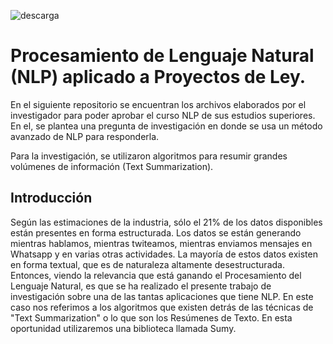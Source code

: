 ![descarga](https://user-images.githubusercontent.com/71105387/164116015-9cbf4d5d-3485-4c85-8d14-c9d9d2b12652.png)

# Procesamiento de Lenguaje Natural (NLP) aplicado a Proyectos de Ley.

En el siguiente repositorio se encuentran los archivos elaborados por el investigador para poder aprobar el curso NLP de sus estudios superiores. 
En el, se plantea una pregunta de investigación en donde se usa un método avanzado de NLP para responderla. 

Para la investigación, se utilizaron algoritmos para resumir grandes volúmenes de información (Text Summarization).

## Introducción

Según las estimaciones de la industria, sólo el 21% de los datos disponibles están
presentes en forma estructurada. Los datos se están generando mientras hablamos,
mientras twiteamos, mientras enviamos mensajes en Whatsapp y en varias otras
actividades. La mayoría de estos datos existen en forma textual, que es de naturaleza
altamente desestructurada. Entonces, viendo la relevancia que está ganando el
Procesamiento del Lenguaje Natural, es que se ha realizado el presente trabajo de
investigación sobre una de las tantas aplicaciones que tiene NLP. En este caso nos
referimos a los algoritmos que existen detrás de las técnicas de "Text Summarization" o lo
que son los Resúmenes de Texto. En esta oportunidad utilizaremos una biblioteca
llamada Sumy.
